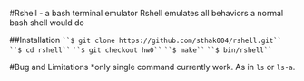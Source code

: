 #Rshell - a bash terminal emulator
Rshell emulates all behaviors a normal bash shell would do

##Installation
` ``$ git clone https://github.com/sthak004/rshell.git`` `
` ``$ cd rshell`` `
` ``$ git checkout hw0`` `
` ``$ make`` `
` ``$ bin/rshell`` `

#Bug and Limitations
*only single command currently work. As in `ls` or `ls-a`.
